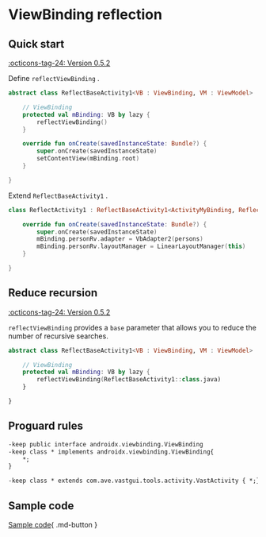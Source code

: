 # ViewBinding reflection

## Quick start

[:octicons-tag-24: Version 0.5.2](https://ave.entropy2020.cn/version/VastTools/#052)

Define `reflectViewBinding` .

```kotlin
abstract class ReflectBaseActivity1<VB : ViewBinding, VM : ViewModel> : AppCompatActivity() {

    // ViewBinding
    protected val mBinding: VB by lazy {
        reflectViewBinding()
    }

    override fun onCreate(savedInstanceState: Bundle?) {
        super.onCreate(savedInstanceState)
        setContentView(mBinding.root)
    }

}
```

Extend `ReflectBaseActivity1` .

```kotlin
class ReflectActivity1 : ReflectBaseActivity1<ActivityMyBinding, ReflectViewModel1>() {

    override fun onCreate(savedInstanceState: Bundle?) {
        super.onCreate(savedInstanceState)
        mBinding.personRv.adapter = VbAdapter2(persons)
        mBinding.personRv.layoutManager = LinearLayoutManager(this)
    }

}
```

## Reduce recursion

[:octicons-tag-24: Version 0.5.2](https://ave.entropy2020.cn/version/VastTools/#052)

`reflectViewBinding` provides a `base` parameter that allows you to reduce the number of recursive searches.

```kotlin
abstract class ReflectBaseActivity1<VB : ViewBinding, VM : ViewModel> : AppCompatActivity() {

    // ViewBinding
    protected val mBinding: VB by lazy {
        reflectViewBinding(ReflectBaseActivity1::class.java)
    }

}
```

## Proguard rules

```xml
-keep public interface androidx.viewbinding.ViewBinding
-keep class * implements androidx.viewbinding.ViewBinding{
    *;
}

-keep class * extends com.ave.vastgui.tools.activity.VastActivity { *;}
```

## Sample code

[Sample code](https://github.com/SakurajimaMaii/Android-Vast-Extension/blob/develop/app/src/main/kotlin/com/ave/vastgui/app/activity/reflection/ReflectActivity.kt){ .md-button }
